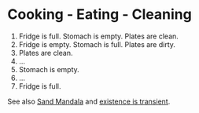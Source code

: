 # Cooking - Eating - Cleaning

1. Fridge is full. Stomach is empty. Plates are clean.
1. Fridge is empty. Stomach is full. Plates are dirty.
1. Plates are clean.
1. ...
1. Stomach is empty.
1. ...
1. Fridge is full.

See also [Sand Mandala](https://en.wikipedia.org/wiki/Sand_mandala) and [existence is transient](https://en.wikipedia.org/wiki/Impermanence).
